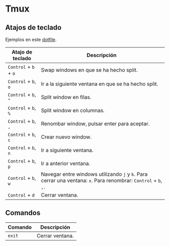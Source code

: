 # Tmux

## Atajos de teclado

Ejemplos en este [dotfile](https://github.com/CarlosAMolina/dotfiles/blob/main/scripts/.config/.tmux.conf).

Atajo de teclado      | Descripción
----------------------|-----------------------------------------------------------
`Control` + `b` + `o` | Swap windows en que se ha hecho split.
`Control` + `b`, `o`  | Ir a la siguiente ventana en que se ha hecho split.
`Control` + `b`, `"`  | Split window en filas.
`Control` + `b`, `%`  | Split window en columnas.
`Control` + `b`, `,`  | Renombar window, pulsar enter para aceptar.
`Control` + `b`, `c`  | Crear nuevo window.
`Control` + `b`, `n`  | Ir a siguiente ventana.
`Control` + `b`, `p`  | Ir a anterior ventana.
`Control` + `b`, `w`  | Navegar entre windows utilizando `j` y `k`. Para cerrar una ventana: `x`. Para renombrar: `Control` + `b`, `,`.
`Control` + `d`       | Cerrar ventana.

## Comandos

Comando               | Descripción
----------------------|-----------------------------------------------------------
`exit`                | Cerrar ventana.

